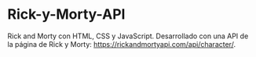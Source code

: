 # Rick-y-Morty-API

Rick and Morty con HTML, CSS y JavaScript. Desarrollado con una API de la página de Rick y Morty: https://rickandmortyapi.com/api/character/.

